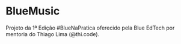 # BlueMusic
Projeto da 1ª Edição #BlueNaPratica oferecido pela Blue EdTech por mentoria do Thiago Lima (@thi.code).
